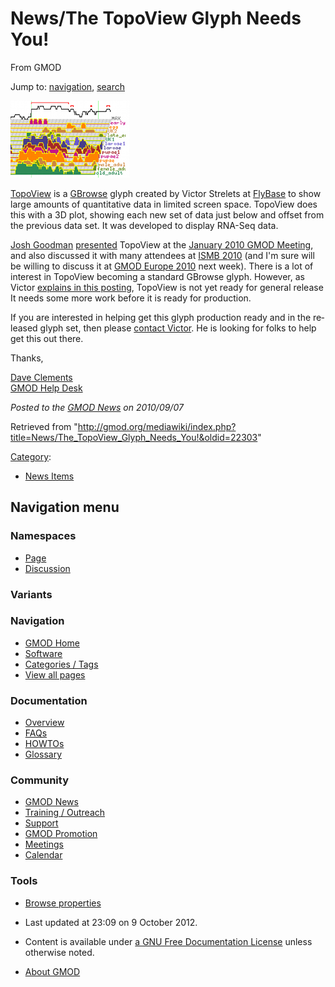 <div id="mw-page-base" class="noprint">

</div>

<div id="mw-head-base" class="noprint">

</div>

<div id="content" class="mw-body" role="main">

<span id="top"></span>

<div id="mw-js-message" style="display:none;">

</div>



# <span dir="auto">News/The TopoView Glyph Needs You!</span>

<div id="bodyContent">

<div id="siteSub">

From GMOD

</div>

<div id="contentSub">

</div>

<div id="jump-to-nav" class="mw-jump">

Jump to: [navigation](#mw-navigation), [search](#p-search)

</div>

<div id="mw-content-text" class="mw-content-ltr" lang="en" dir="ltr">

<div class="floatright">

[<img src="../../mediawiki/images/7/71/TopoViewThumb.png" width="190"
height="123" alt="TopoView from FlyBase" />](../File:Flybase_topoview.pdf "TopoView from FlyBase")

</div>

[TopoView](../File:Flybase_topoview.pdf "File:Flybase topoview.pdf") is
a [GBrowse](../GBrowse.1 "GBrowse") glyph created by Victor Strelets at
[FlyBase](../Category:FlyBase "Category:FlyBase") to show large amounts
of quantitative data in limited screen space. TopoView does this with a
3D plot, showing each new set of data just below and offset from the
previous data set. It was developed to display RNA-Seq data.

[Josh Goodman](../User:Jogoodma "User:Jogoodma")
<a href="../../mediawiki/images/3/3a/Flybase_topoview.pdf"
class="internal" title="Flybase topoview.pdf">presented</a> TopoView at
the [January 2010 GMOD
Meeting](../January_2010_GMOD_Meeting "January 2010 GMOD Meeting"), and
also discussed it with many attendees at [ISMB
2010](../ISMB_2010 "ISMB 2010") (and I'm sure will be willing to discuss
it at [GMOD Europe 2010](../GMOD_Europe_2010 "GMOD Europe 2010") next
week). There is a lot of interest in TopoView becoming a standard
GBrowse glyph. However, as Victor <a
href="http://gmod.827538.n3.nabble.com/Need-some-help-submitting-TopoView-RNA-seq-stuff-to-GMOD-tp990941p990941.html"
class="external text" rel="nofollow">explains in this posting</a>,
TopoView is not yet ready for general release It needs some more work
before it is ready for production.

If you are interested in helping get this glyph production ready and in
the released glyph set, then please
<a href="mailto:strelets@aardwolf.bio.indiana.edu" class="external text"
rel="nofollow">contact Victor</a>. He is looking for folks to help get
this out there.

Thanks,

[Dave Clements](../User:Clements "User:Clements")  
[GMOD Help Desk](../GMOD_Help_Desk "GMOD Help Desk")

  

<div class="newsfooter">

*Posted to the [GMOD News](../GMOD_News "GMOD News") on 2010/09/07*

</div>

</div>

<div class="printfooter">

Retrieved from
"<http://gmod.org/mediawiki/index.php?title=News/The_TopoView_Glyph_Needs_You!&oldid=22303>"

</div>

<div id="catlinks" class="catlinks">

<div id="mw-normal-catlinks" class="mw-normal-catlinks">

[Category](../Special:Categories "Special:Categories"):

- [News Items](../Category:News_Items "Category:News Items")

</div>

</div>

<div class="visualClear">

</div>

</div>

</div>

<div id="mw-navigation">

## Navigation menu

<div id="mw-head">



<div id="left-navigation">

<div id="p-namespaces" class="vectorTabs" role="navigation"
aria-labelledby="p-namespaces-label">

### Namespaces

- <span id="ca-nstab-main"><a href="The_TopoView_Glyph_Needs_You!" accesskey="c"
  title="View the content page [c]">Page</a></span>
- <span id="ca-talk"><a
  href="http://gmod.org/mediawiki/index.php?title=Talk:News/The_TopoView_Glyph_Needs_You!&amp;action=edit&amp;redlink=1"
  accesskey="t"
  title="Discussion about the content page [t]">Discussion</a></span>

</div>

<div id="p-variants" class="vectorMenu emptyPortlet" role="navigation"
aria-labelledby="p-variants-label">

### 

### Variants[](#)

<div class="menu">

</div>

</div>

</div>





</div>

</div>

</div>

<div id="mw-panel">

<div id="p-logo" role="banner">

<a href="../Main_Page"
style="background-image: url(../../images/GMOD-cogs.png);"
title="Visit the main page"></a>

</div>

<div id="p-Navigation" class="portal" role="navigation"
aria-labelledby="p-Navigation-label">

### Navigation

<div class="body">

- <span id="n-GMOD-Home">[GMOD Home](../Main_Page)</span>
- <span id="n-Software">[Software](../GMOD_Components)</span>
- <span id="n-Categories-.2F-Tags">[Categories /
  Tags](../Categories)</span>
- <span id="n-View-all-pages">[View all
  pages](../Special:AllPages)</span>

</div>

</div>

<div id="p-Documentation" class="portal" role="navigation"
aria-labelledby="p-Documentation-label">

### Documentation

<div class="body">

- <span id="n-Overview">[Overview](../Overview)</span>
- <span id="n-FAQs">[FAQs](../Category:FAQ)</span>
- <span id="n-HOWTOs">[HOWTOs](../Category:HOWTO)</span>
- <span id="n-Glossary">[Glossary](../Glossary)</span>

</div>

</div>

<div id="p-Community" class="portal" role="navigation"
aria-labelledby="p-Community-label">

### Community

<div class="body">

- <span id="n-GMOD-News">[GMOD News](../GMOD_News)</span>
- <span id="n-Training-.2F-Outreach">[Training /
  Outreach](../Training_and_Outreach)</span>
- <span id="n-Support">[Support](../Support)</span>
- <span id="n-GMOD-Promotion">[GMOD Promotion](../GMOD_Promotion)</span>
- <span id="n-Meetings">[Meetings](../Meetings)</span>
- <span id="n-Calendar">[Calendar](../Calendar)</span>

</div>

</div>

<div id="p-tb" class="portal" role="navigation"
aria-labelledby="p-tb-label">

### Tools

<div class="body">


- <span id="t-smwbrowselink"><a href="../Special:Browse/News-2FThe_TopoView_Glyph_Needs_You!"
  rel="smw-browse">Browse properties</a></span>


</div>

</div>

</div>

</div>

<div id="footer" role="contentinfo">

- <span id="footer-info-lastmod">Last updated at 23:09 on 9 October
  2012.</span>
<!-- - <span id="footer-info-viewcount">6,229 page views.</span> -->
- <span id="footer-info-copyright">Content is available under
  <a href="http://www.gnu.org/licenses/fdl-1.3.html" class="external"
  rel="nofollow">a GNU Free Documentation License</a> unless otherwise
  noted.</span>

<!-- -->

- <span id="footer-places-about">[About
  GMOD](../GMOD:About "GMOD:About")</span>

<!-- -->






</div>
